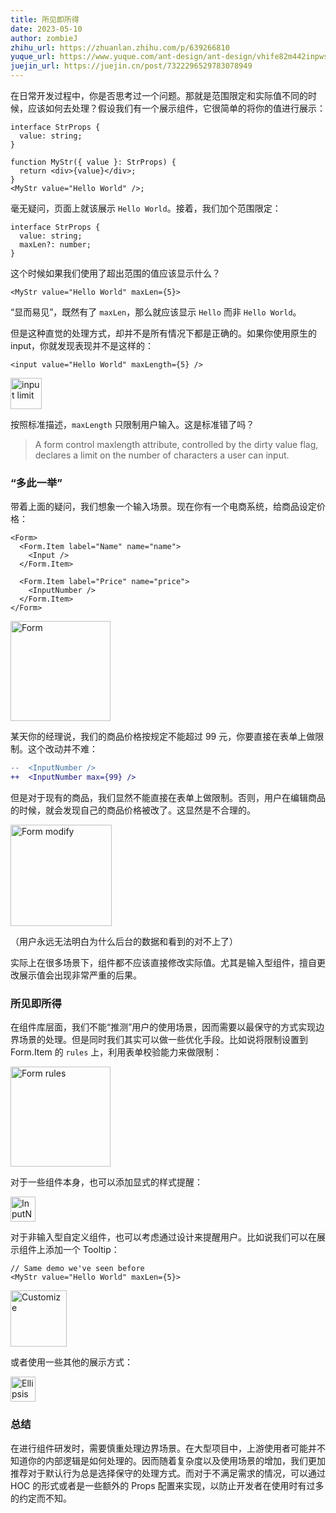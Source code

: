 ```yaml
---
title: 所见即所得
date: 2023-05-10
author: zombieJ
zhihu_url: https://zhuanlan.zhihu.com/p/639266810
yuque_url: https://www.yuque.com/ant-design/ant-design/vhife82m442inpws
juejin_url: https://juejin.cn/post/7322296529783078949
---
```


在日常开发过程中，你是否思考过一个问题。那就是范围限定和实际值不同的时候，应该如何去处理？假设我们有一个展示组件，它很简单的将你的值进行展示：

```tsx
interface StrProps {
  value: string;
}

function MyStr({ value }: StrProps) {
  return <div>{value}</div>;
}
<MyStr value="Hello World" />;
```

毫无疑问，页面上就该展示 `Hello World`。接着，我们加个范围限定：

```tsx
interface StrProps {
  value: string;
  maxLen?: number;
}
```

这个时候如果我们使用了超出范围的值应该显示什么？

```tsx
<MyStr value="Hello World" maxLen={5}>
```

“显而易见”，既然有了 `maxLen`，那么就应该显示 `Hello` 而非 `Hello World`。

但是这种直觉的处理方式，却并不是所有情况下都是正确的。如果你使用原生的 input，你就发现表现并不是这样的：

```tsx
<input value="Hello World" maxLength={5} />
```

<img height="50" alt="input limit" src="https://github.com/ant-design/ant-design/assets/5378891/31352b9b-6d68-4a42-832d-5a639fed80cc">

按照标准描述，`maxLength` 只限制用户输入。这是标准错了吗？

> A form control maxlength attribute, controlled by the dirty value flag, declares a limit on the number of characters a user can input.

### “多此一举”

带着上面的疑问，我们想象一个输入场景。现在你有一个电商系统，给商品设定价格：

```tsx
<Form>
  <Form.Item label="Name" name="name">
    <Input />
  </Form.Item>

  <Form.Item label="Price" name="price">
    <InputNumber />
  </Form.Item>
</Form>
```

<img height="160" alt="Form" src="https://github.com/ant-design/ant-design/assets/5378891/f9ad7f13-d2bf-4537-9265-48789e2c4d0e">

某天你的经理说，我们的商品价格按规定不能超过 99 元，你要直接在表单上做限制。这个改动并不难：

```diff
--  <InputNumber />
++  <InputNumber max={99} />
```

但是对于现有的商品，我们显然不能直接在表单上做限制。否则，用户在编辑商品的时候，就会发现自己的商品价格被改了。这显然是不合理的。

<img height="162" alt="Form modify" src="https://github.com/ant-design/ant-design/assets/5378891/08d07ec2-7be8-45fa-b30b-51395252bcd0">

（用户永远无法明白为什么后台的数据和看到的对不上了）

实际上在很多场景下，组件都不应该直接修改实际值。尤其是输入型组件，擅自更改展示值会出现非常严重的后果。

### 所见即所得

在组件库层面，我们不能“推测”用户的使用场景，因而需要以最保守的方式实现边界场景的处理。但是同时我们其实可以做一些优化手段。比如说将限制设置到 Form.Item 的 `rules` 上，利用表单校验能力来做限制：

<img height="160" alt="Form rules" src="https://github.com/ant-design/ant-design/assets/5378891/52b35fb3-a800-447f-85b3-684d9a65c8d1">

对于一些组件本身，也可以添加显式的样式提醒：

<img height="40" alt="InputNumber" src="https://github.com/ant-design/ant-design/assets/5378891/e14ab877-4778-49c7-af75-91e36e60ce0f">

对于非输入型自定义组件，也可以考虑通过设计来提醒用户。比如说我们可以在展示组件上添加一个 Tooltip：

```tsx
// Same demo we've seen before
<MyStr value="Hello World" maxLen={5}>
```

<img height="90" alt="Customize" src="https://github.com/ant-design/ant-design/assets/5378891/18b095c4-eee9-45df-aa05-b4f5c20c81f8">

或者使用一些其他的展示方式：

<img height="40" alt="Ellipsis" src="https://github.com/ant-design/ant-design/assets/5378891/24162b19-985c-4fc4-908a-cdddfc507fc9">

### 总结

在进行组件研发时，需要慎重处理边界场景。在大型项目中，上游使用者可能并不知道你的内部逻辑是如何处理的。因而随着复杂度以及使用场景的增加，我们更加推荐对于默认行为总是选择保守的处理方式。而对于不满足需求的情况，可以通过 HOC 的形式或者是一些额外的 Props 配置来实现，以防止开发者在使用时有过多的约定而不知。
